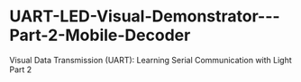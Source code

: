 # UART-LED-Visual-Demonstrator---Part-2-Mobile-Decoder
Visual Data Transmission (UART): Learning Serial Communication with Light Part 2

